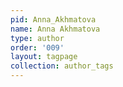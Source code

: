 ```yaml
---
pid: Anna_Akhmatova
name: Anna Akhmatova
type: author
order: '009'
layout: tagpage
collection: author_tags
---
```

